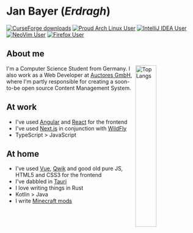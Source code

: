 # Jan Bayer (*Erdragh*)

[![CurseForge downloads](https://cf.way2muchnoise.eu/author/Erdragh.svg?badge_style=for_the_badge)](https://legacy.curseforge.com/members/Erdragh/projects)
[![Proud Arch Linux User](https://img.shields.io/badge/Arch_Linux-1793D1?style=for-the-badge&logo=arch-linux&logoColor=white)](https://archlinux.org)
[![IntelliJ IDEA User](https://img.shields.io/badge/IntelliJ_IDEA-000000.svg?style=for-the-badge&logo=intellij-idea&logoColor=white)](https://www.jetbrains.com/idea/)
[![NeoVim User](https://img.shields.io/badge/NeoVim-%2357A143.svg?&style=for-the-badge&logo=neovim&logoColor=white)](https://neovim.io/)
[![Firefox User](https://img.shields.io/badge/Firefox-FF7139?style=for-the-badge&logo=Firefox-Browser&logoColor=white)](https://www.mozilla.org/en-US/firefox/)

## About me

[<img src="https://github-readme-stats.vercel.app/api/top-langs/?username=Erdragh&theme=dark" alt="Top Langs" align="right" width="33%">](https://github.com/Erdragh?tab=repositories&q=&type=&language=kotlin&sort=)

I'm a Computer Science Student from Germany. I also work as a Web Developer at [Auctores GmbH](https://auctores.de), where I'm partly responsible for creating a soon-to-be open source Content Management System.

## At work

- I've used [Angular](https://angular.io/) and [React](https://react.dev/) for the frontend
- I've used [Next.js](https://nextjs.org/) in conjunction with [WildFly](https://www.wildfly.org/)
- TypeScript > JavaScript

## At home

- I've used [Vue](https://vuejs.org), [Qwik](https://qwik.builder.io/docs/) and good old pure JS, HTML5 and CSS3 for the frontend
- I've dabbled in [Tauri](https://tauri.app)
- I love writing things in Rust
- Kotlin > Java
- I write [Minecraft mods](https://modrinth.com/user/Erdragh)